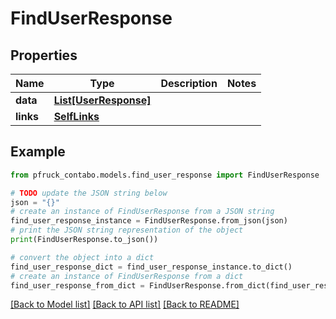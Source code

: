 # FindUserResponse


## Properties

Name | Type | Description | Notes
------------ | ------------- | ------------- | -------------
**data** | [**List[UserResponse]**](UserResponse.md) |  | 
**links** | [**SelfLinks**](SelfLinks.md) |  | 

## Example

```python
from pfruck_contabo.models.find_user_response import FindUserResponse

# TODO update the JSON string below
json = "{}"
# create an instance of FindUserResponse from a JSON string
find_user_response_instance = FindUserResponse.from_json(json)
# print the JSON string representation of the object
print(FindUserResponse.to_json())

# convert the object into a dict
find_user_response_dict = find_user_response_instance.to_dict()
# create an instance of FindUserResponse from a dict
find_user_response_from_dict = FindUserResponse.from_dict(find_user_response_dict)
```
[[Back to Model list]](../README.md#documentation-for-models) [[Back to API list]](../README.md#documentation-for-api-endpoints) [[Back to README]](../README.md)



